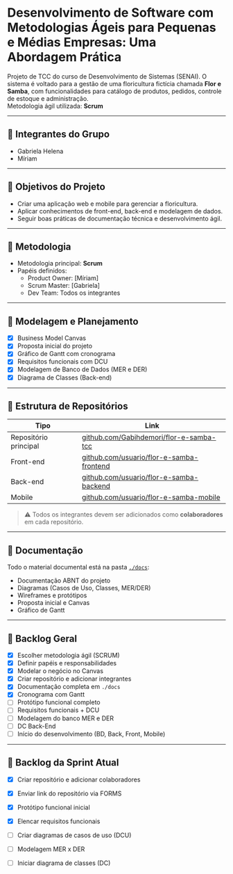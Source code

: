 # Desenvolvimento de Software com Metodologias Ágeis para Pequenas e Médias Empresas: Uma Abordagem Prática

Projeto de TCC do curso de Desenvolvimento de Sistemas (SENAI). O sistema é voltado para a gestão de uma floricultura fictícia chamada **Flor e Samba**, com funcionalidades para catálogo de produtos, pedidos, controle de estoque e administração.  
Metodologia ágil utilizada: **Scrum**

---

## 👥 Integrantes do Grupo

- Gabriela Helena
- Míriam

---

## 🚀 Objetivos do Projeto

- Criar uma aplicação web e mobile para gerenciar a floricultura.
- Aplicar conhecimentos de front-end, back-end e modelagem de dados.
- Seguir boas práticas de documentação técnica e desenvolvimento ágil.

---

## 📌 Metodologia

- Metodologia principal: **Scrum**  
- Papéis definidos:
  - Product Owner: [Míriam]
  - Scrum Master: [Gabriela]
  - Dev Team: Todos os integrantes

---

## 🧩 Modelagem e Planejamento

- [x] Business Model Canvas
- [x] Proposta inicial do projeto
- [x] Gráfico de Gantt com cronograma
- [x] Requisitos funcionais com DCU
- [x] Modelagem de Banco de Dados (MER e DER)
- [x] Diagrama de Classes (Back-end)

---

## 📁 Estrutura de Repositórios

| Tipo        | Link                                                                 |
|-------------|----------------------------------------------------------------------|
| Repositório principal | [github.com/Gabihdemori/flor-e-samba-tcc](https://github.com/Gabihdemori/flor-e-samba-tcc.git) |
| Front-end   | [github.com/usuario/flor-e-samba-frontend](https://github.com/usuario/flor-e-samba-frontend) |
| Back-end    | [github.com/usuario/flor-e-samba-backend](https://github.com/usuario/flor-e-samba-backend) |
| Mobile      | [github.com/usuario/flor-e-samba-mobile](https://github.com/usuario/flor-e-samba-mobile) |

> ⚠️ Todos os integrantes devem ser adicionados como **colaboradores** em cada repositório.

---
## 📂 Documentação

Todo o material documental está na pasta [`./docs`](./docs.docx):
- Documentação ABNT do projeto
- Diagramas (Casos de Uso, Classes, MER/DER)
- Wireframes e protótipos
- Proposta inicial e Canvas
- Gráfico de Gantt

---

## 📌 Backlog Geral

- [x] Escolher metodologia ágil (SCRUM)
- [x] Definir papéis e responsabilidades
- [x] Modelar o negócio no Canvas
- [x] Criar repositório e adicionar integrantes
- [x] Documentação completa em `./docs`
- [x] Cronograma com Gantt
- [ ] Protótipo funcional completo
- [ ] Requisitos funcionais + DCU
- [ ] Modelagem do banco MER e DER
- [ ] DC Back-End
- [ ] Início do desenvolvimento (BD, Back, Front, Mobile)

---

## 📌 Backlog da Sprint Atual

- [x] Criar repositório e adicionar colaboradores
- [x] Enviar link do repositório via FORMS
- [x] Protótipo funcional inicial
- [x] Elencar requisitos funcionais
- [ ] Criar diagramas de casos de uso (DCU)
- [ ] Modelagem MER x DER
- [ ] Iniciar diagrama de classes (DC)


